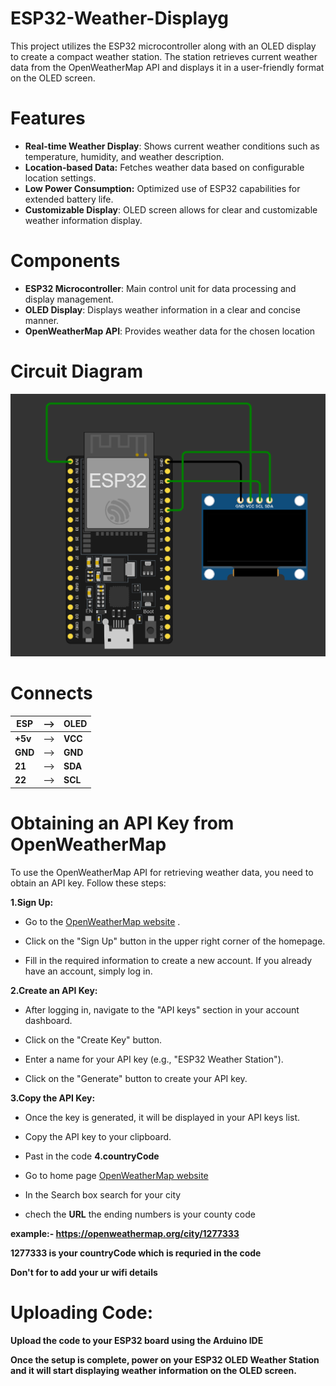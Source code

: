 # ESP32-Weather-Displayg
This project utilizes the ESP32 microcontroller along with an OLED display to create a compact weather station. The station retrieves current weather data from the OpenWeatherMap API and displays it in a user-friendly format on the OLED screen.

# Features
* **Real-time Weather Display**: Shows current weather conditions such as temperature, humidity, and weather description.
* **Location-based Data:** Fetches weather data based on configurable location settings.
* **Low Power Consumption:** Optimized use of ESP32 capabilities for extended battery life.
* **Customizable Display**: OLED screen allows for clear and customizable weather information display.

# Components
* **ESP32 Microcontroller**: Main control unit for data processing and display management.
* **OLED Display**: Displays weather information in a clear and concise manner.
* **OpenWeatherMap API**: Provides weather data for the chosen location
# Circuit Diagram 
![alt text](image.png)
# Connects
| **ESP** | --> |**OLED** |
|---------|--|--------|
| **+5v** |-->| **VCC**  |
| **GND** |-->| **GND**  |
| **21**  |-->| **SDA**  |
| **22**  |-->| **SCL**  |

# Obtaining an API Key from OpenWeatherMap
To use the OpenWeatherMap API for retrieving weather data, you need to obtain an API key. Follow these steps:

 **1.Sign Up:**

* Go to the [OpenWeatherMap website](https://openweathermap.org/) .

* Click on the "Sign Up" button in the upper right corner of the homepage.

* Fill in the required information to create a new account. If you already have an account, simply log in.


**2.Create an API Key:**

* After logging in, navigate to the "API keys" section in your account dashboard.

* Click on the "Create Key" button.

* Enter a name for your API key (e.g., "ESP32 Weather Station").

* Click on the "Generate" button to create your API key.

**3.Copy the API Key:**

* Once the key is generated, it will be displayed in your API keys list.

* Copy the API key to your clipboard.
* Past in the code 
**4.countryCode**
* Go to home page [OpenWeatherMap website](https://openweathermap.org/)
* In the Search box search for your city 
* chech the **URL** the ending numbers is your county code 

**example:- https://openweathermap.org/city/1277333**

**1277333 is your countryCode which is requried in the code**

**Don't for to add your ur wifi details**

# Uploading Code:

**Upload the code to your ESP32 board using the Arduino IDE**

**Once the setup is complete, power on your ESP32 OLED Weather Station and it will start displaying weather information on the OLED screen.**





